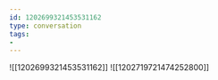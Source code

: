 ```yaml
---
id: 1202699321453531162
type: conversation
tags:
- 
---
```

![[1202699321453531162]]
![[1202719721474252800]]

